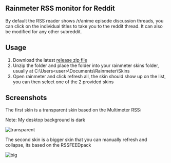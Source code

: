 ## Rainmeter RSS monitor for Reddit

By default the RSS reader shows /r/anime episode discussion threads, you can click on the individual titles to take you to the reddit thread. It can also be modified for any other subreddit.

## Usage
1. Download the latest [release zip file](https://github.com/exwizzard/reddit-rainmeter-rss/releases)
2. Unzip the folder and place the folder into your rainmeter skins folder, usually at C:\Users\<user>\Documents\Rainmeter\Skins
3. Open rainmeter and click refresh all, the skin should show up on the list, you can then select one of the 2 provided skins

## Screenshots

The first skin is a transparent skin based on the Multimeter RSS:

Note: My desktop background is dark

![transparent](https://i.imgur.com/VdWzCe3.png)

The second skin is a bigger skin that you can manually refresh and collapse, its based on the RSSFEEDpack

![big](https://i.imgur.com/xNrUtpN.png)
